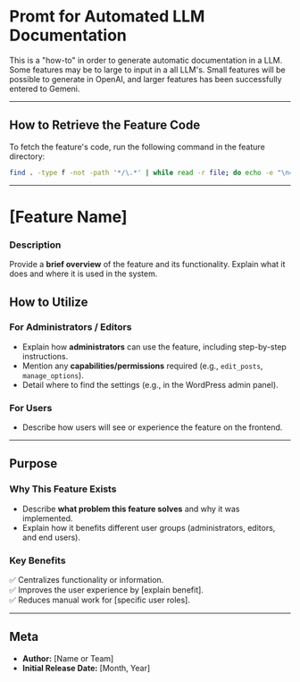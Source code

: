 # Promt for Automated LLM Documentation
This is a "how-to" in order to generate automatic documentation in a LLM. Some features may be to large to input in a all LLM's. Small features will be possible to generate in OpenAI, and larger features has been successfully entered to Gemeni.

---

## How to Retrieve the Feature Code
To fetch the feature's code, run the following command in the feature directory:  
```bash
find . -type f -not -path '*/\.*' | while read -r file; do echo -e "\n=== File: $file ===\n"; cat "$file"; done | pbcopy
```  

---

# [Feature Name] 

### Description  
Provide a **brief overview** of the feature and its functionality. Explain what it does and where it is used in the system.  

## How to Utilize  

### For Administrators / Editors 
- Explain how **administrators** can use the feature, including step-by-step instructions.  
- Mention any **capabilities/permissions** required (e.g., `edit_posts`, `manage_options`).  
- Detail where to find the settings (e.g., in the WordPress admin panel).  

### For Users  
- Describe how users will see or experience the feature on the frontend.  

---

## Purpose  

### Why This Feature Exists  
- Describe **what problem this feature solves** and why it was implemented.  
- Explain how it benefits different user groups (administrators, editors, and end users).  

### Key Benefits  
✅ Centralizes functionality or information.  
✅ Improves the user experience by [explain benefit].  
✅ Reduces manual work for [specific user roles].  

---

## Meta  

- **Author:** [Name or Team]  
- **Initial Release Date:** [Month, Year]